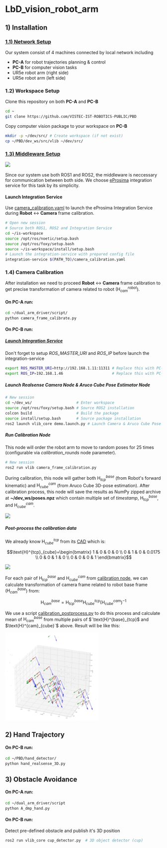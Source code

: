 # LbD_vision_robot_arm
## 1) Installation
### [1.1) Network Setup](docs/network_setup.md)
Our system consist of 4 machines connected by local network including
- **PC-A** for robot trajectories planning & control
- **PC-B** for computer vision tasks
- UR5e robot arm (right side)
- UR5e robot arm (left side)

### 1.2) Workspace Setup
Clone this repository on both **PC-A** and **PC-B**
```sh
cd ~
git clone https://github.com/VISTEC-IST-ROBOTICS-PUBLIC/PBD
```
Copy computer vision package to your workspace on **PC-B**
```sh
mkdir -p ~/dev/src/ # Create workspace (if not exist)
cp ~/PBD/dev_ws/src/vlib ~/dev/src/
```
### [1.3) Middleware Setup](docs/middleware_setup.md)
<img src="https://www.eprosima.com/images/logos/eprosima/logo.png" width="300" />

Since our system use both ROS1 and ROS2, the middleware is neccessary for communication between both side. We choose [eProsima](https://www.eprosima.com/) integration service for this task by its simplicity.

#### Launch Integration Service
Use [camera_calibration.yaml](middleware/ros2_ws/src/vlib_msgs/is/UR5e_demo/camera_calibration.yaml) to launch the eProsima Integration Service during **Robot** &harr; **Camera** frame calibration.
```sh
# Open new session
# Source both ROS1, ROS2 and Integration Service
cd ~/is-workspace
source /opt/ros/noetic/setup.bash
source /opt/ros/foxy/setup.bash
source ~/is-workspace/install/setup.bash
# Launch the integration-service with prepared config file
integration-service $(PATH_TO)/camera_calibration.yaml
```

### 1.4) Camera Calibration
After installation we need to proceed **Robot** &harr; **Camera** frame calibration to get precise transformation of camera related to robot ($\text{H}^{robot}_{cam}$).

#### On **PC-A** run:
```sh
cd ~/dual_arm_driver/script/
python camera_frame_calibrate.py
```
#### On **PC-B** run:
##### [Launch Integration Service](#launch-integration-service)
Don't forget to setup *ROS_MASTER_URI* and *ROS_IP* before launch the integration-service
```sh
export ROS_MASTER_URI=http://192.168.1.11:11311 # Replace this with PC-A IP Address
export ROS_IP=192.168.1.46                      # Replace this with PC-B IP Address
```

##### Launch Realsense Camera Node & Aruco Cube Pose Estimator Node
```sh
# New session
cd ~/dev_ws/                    # Enter workspace
source /opt/ros/foxy/setup.bash # Source ROS2 installation
colcon build                    # Build the package
source install/setup.bash       # Source package installation
ros2 launch vlib_core demo.launch.py # Launch Camera & Aruco Cube Pose Estimator Node
```
##### Run Calibration Node
This node will order the robot arm to move to random poses for 25 times (configurable via *calibration_rounds* node parameter).
```sh
# New session
ros2 run vlib camera_frame_calibration.py
```
During calibration, this node will gather both $`\text{H}^{base}_{tcp}`$ (from Robot's forward kinematic) and $`\text{H}^{cam}_{cube}`$ (from Aruco Cube 3D-pose estimation). After calibration process, this node will save the results as NumPy zipped archive at **~/dev_ws/poses.npz** which contain multiple set of *timestamp*, $`\text{H}^{base}_{tcp}`$, and $`\text{H}^{cam}_{cube}`$.

<img src="docs/images/UR5e_camera_frame_calibration.gif" width="500" />


##### Post-process the calibration data
We already know $\text{H}^{tcp}_{cube}$ from its [CAD](dev_ws/src/vlib/vlib_description/meshes/Calibration_CUBE_UR_50mm%20v3.stl) which is:
```math
\text{H}^{tcp}_{cube}=\begin{bmatrix}
1 & 0 & 0 & 0 \\
0 & 1 & 0 & 0.0175 \\
0 & 0 & 1 & 0 \\
0 & 0 & 0 & 1
\end{bmatrix}
```
<img src="docs/images/Aruco_calibration_cube.gif" width="300" />

For each pair of $`\text{H}^{base}_{tcp}`$ and $`\text{H}^{cam}_{cube}`$ from [calibration node](#run-calibration-node), we can calculate transformation of camera frame related to robot base frame ($`\text{H}^{base}_{cam}`$) from:

```math
\text{H}^{base}_{cam}=\text{H}^{base}_{tcp} \text{H}^{tcp}_{cube} (\text{H}^{cam}_{cube})^{-1}
```

We use a script [calibration_postprocess.py](dev_ws/src/vlib/vlib_core/scripts/calibration_postprocess.py) to do this process and calculate mean of $\text{H}^{base}_{cam}$ from multiple pairs of $`\text{H}^{base}_{tcp}$ and $\text{H}^{cam}_{cube}`$ above. Result will be like this:

<img src="docs/images/calibration_result.png" width="300" />

## 2) Hand Trajectory
#### On **PC-B** run:
```sh
cd ~/PBD/hand_detector/
python hand_realsense_3D.py
```

## 3) Obstacle Avoidance
#### On **PC-A** run:
```sh
cd ~/dual_arm_driver/script
python A_dmp_hand.py
```
#### On **PC-B** run:
Detect pre-defined obstacle and publish it's 3D position
```sh
ros2 run vlib_core cup_detector.py  # 3D object detector (cup)
```
